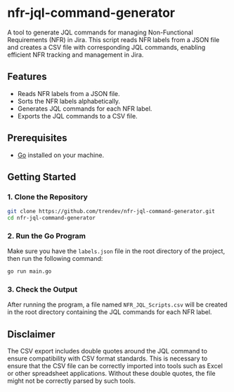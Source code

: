 # nfr-jql-command-generator

A tool to generate JQL commands for managing Non-Functional Requirements (NFR) in Jira. This script reads NFR labels from a JSON file and creates a CSV file with corresponding JQL commands, enabling efficient NFR tracking and management in Jira.

## Features

- Reads NFR labels from a JSON file.
- Sorts the NFR labels alphabetically.
- Generates JQL commands for each NFR label.
- Exports the JQL commands to a CSV file.

## Prerequisites

- [Go](https://golang.org/doc/install) installed on your machine.

## Getting Started

### 1. Clone the Repository

```sh
git clone https://github.com/trendev/nfr-jql-command-generator.git
cd nfr-jql-command-generator
```

### 2. Run the Go Program

Make sure you have the `labels.json` file in the root directory of the project, then run the following command:

```sh
go run main.go
```

### 3. Check the Output

After running the program, a file named `NFR_JQL_Scripts.csv` will be created in the root directory containing the JQL commands for each NFR label.

## Disclaimer

The CSV export includes double quotes around the JQL command to ensure compatibility with CSV format standards. This is necessary to ensure that the CSV file can be correctly imported into tools such as Excel or other spreadsheet applications. Without these double quotes, the file might not be correctly parsed by such tools.
